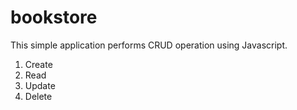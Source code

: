 # bookstore
This simple application performs CRUD operation using Javascript.
1. Create
2. Read
3. Update 
4. Delete
